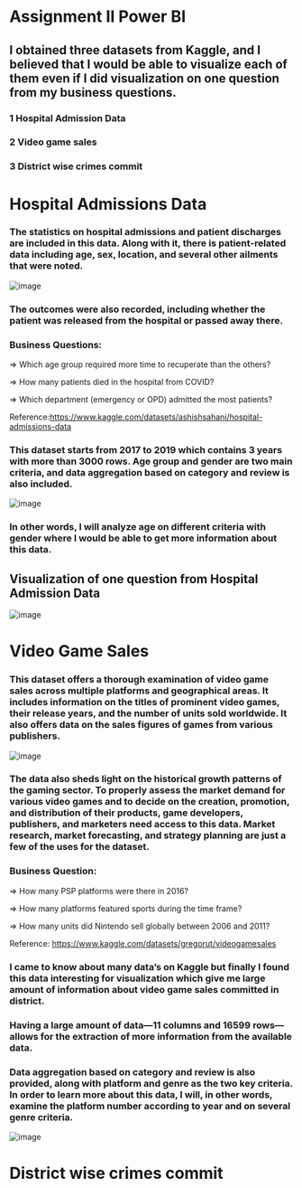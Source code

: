 # Assignment II Power BI

## I obtained three datasets from Kaggle, and I believed that I would be able to visualize each of them even if I did visualization on one question from my business questions.

### 1 Hospital Admission Data
### 2 Video game sales
### 3 District wise crimes commit


# Hospital Admissions Data

### The statistics on hospital admissions and patient discharges are included in this data. Along with it, there is patient-related data including age, sex, location, and several other ailments that were noted.
![image](https://github.com/Simpy97/Visualization/assets/123116251/ffc9c4b1-115a-4cf2-a7d4-ae2445dd85c1)
### The outcomes were also recorded, including whether the patient was released from the hospital or passed away there.

### Business Questions:

 => Which age group required more time to recuperate than the others?  
 
 => How many patients died in the hospital from COVID?
 
 => Which department (emergency or OPD) admitted the most patients?

Reference:https://www.kaggle.com/datasets/ashishsahani/hospital-admissions-data


### This dataset starts from 2017 to 2019 which contains 3 years with more than 3000 rows. Age group and  gender are two main criteria, and data aggregation based on category and review is also included.
![image](https://github.com/Simpy97/Visualization/assets/123116251/c5c9a30b-a611-4e0a-bdd6-d2d82e830e4e)
### In other words, I will analyze age on different criteria with gender where I would be able to get more information about this data.

## Visualization of one question from Hospital Admission Data 

![image](https://github.com/Simpy97/Visualization/assets/123116251/72227a19-2fd3-468a-8f6f-bd176a8dd797)

# Video Game Sales

### This dataset offers a thorough examination of video game sales across multiple platforms and geographical areas. It includes information on the titles of prominent video games, their release years, and the number of units sold worldwide. It also offers data on the sales figures of games from various publishers.

![image](https://github.com/Simpy97/Visualization/assets/123116251/88bcc4ab-13c2-4fdb-842b-714fae9a3a74)

### The data also sheds light on the historical growth patterns of the gaming sector. To properly assess the market demand for various video games and to decide on the creation, promotion, and distribution of their products, game developers, publishers, and marketers need access to this data. Market research, market forecasting, and strategy planning are just a few of the uses for the dataset.

### Business Question: 
=> How many PSP platforms were there in 2016?

=> How many platforms featured sports during the time frame?

=> How many units did Nintendo sell globally between 2006 and 2011?

Reference: https://www.kaggle.com/datasets/gregorut/videogamesales

### I came to know about many data’s on Kaggle but finally I found this data interesting for visualization which give me large amount of information about video game sales committed in district.

### Having a large amount of data—11 columns and 16599 rows—allows for the extraction of more information from the available data.

### Data aggregation based on category and review is also provided, along with platform and genre as the two key criteria. In order to learn more about this data, I will, in other words, examine the platform number according to year and on several genre criteria.

![image](https://github.com/Simpy97/Visualization/assets/123116251/c019162f-7cf9-4fc1-92c3-be6bc12f6093)

# District wise crimes commit







                                                     









